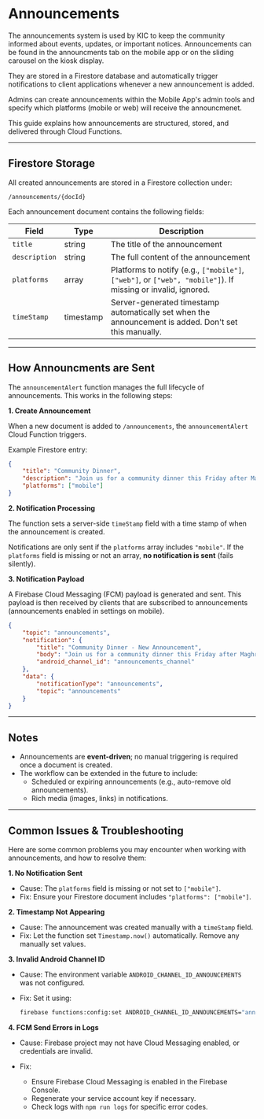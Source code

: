 # Announcements

The announcements system is used by KIC to keep the community informed about events, updates, or important notices. Announcements can be found in the announcments tab on the mobile app or on the sliding carousel on the kiosk display.

They are stored in a Firestore database and automatically trigger notifications to client applications whenever a new announcement is added.

Admins can create announcements within the Mobile App's admin tools and specify which platforms (mobile or web) will receive the announcmenet. 

This guide explains how announcements are structured, stored, and delivered through Cloud Functions.

---

## Firestore Storage

All created announcements are stored in a Firestore collection under:

```text
/announcements/{docId}
```

Each announcement document contains the following fields:

| Field         | Type      | Description                                                                 |
| ------------- | --------- | --------------------------------------------------------------------------- |
| `title`       | string    | The title of the announcement                                               |
| `description` | string    | The full content of the announcement                                        |
| `platforms`   | array     | Platforms to notify (e.g., `["mobile"]`, `["web"]`, or `["web", "mobile"]`). If missing or invalid, ignored.   |
| `timeStamp`   | timestamp | Server-generated timestamp automatically set when the announcement is added. Don't set this manually. |

---

## How Announcments are Sent

The `announcementAlert` function manages the full lifecycle of announcements. This works in the following steps:

**1. Create Announcement**

When a new document is added to `/announcements`, the `announcementAlert` Cloud Function triggers.

Example Firestore entry:

```json
{
    "title": "Community Dinner",
    "description": "Join us for a community dinner this Friday after Maghrib.",
    "platforms": ["mobile"]
}
```

**2. Notification Processing**

The function sets a server-side `timeStamp` field with a time stamp of when the announcement is created.

Notifications are only sent if the `platforms` array includes `"mobile"`. If the `platforms` field is missing or not an array, **no notification is sent** (fails silently).

**3. Notification Payload**

A Firebase Cloud Messaging (FCM) payload is generated and sent. This payload is then received by clients that are subscribed to announcements (announcements enabled in settings on mobile).

```json
{
    "topic": "announcements",
    "notification": {
        "title": "Community Dinner - New Announcement",
        "body": "Join us for a community dinner this Friday after Maghrib.",
        "android_channel_id": "announcements_channel"
    },
    "data": {
        "notificationType": "announcements",
        "topic": "announcements"
    }
}
```

---

## Notes

* Announcements are **event-driven**; no manual triggering is required once a document is created.
* The workflow can be extended in the future to include:
    * Scheduled or expiring announcements (e.g., auto-remove old announcements).
    * Rich media (images, links) in notifications.

---

## Common Issues & Troubleshooting

Here are some common problems you may encounter when working with announcements, and how to resolve them:

**1. No Notification Sent**

   * Cause: The `platforms` field is missing or not set to `["mobile"]`.
   * Fix: Ensure your Firestore document includes `"platforms": ["mobile"]`.

**2. Timestamp Not Appearing**

   * Cause: The announcement was created manually with a `timeStamp` field.
   * Fix: Let the function set `Timestamp.now()` automatically. Remove any manually set values.

**3. Invalid Android Channel ID**

   * Cause: The environment variable `ANDROID_CHANNEL_ID_ANNOUNCEMENTS` was not configured.
   * Fix: Set it using:

     ```bash
     firebase functions:config:set ANDROID_CHANNEL_ID_ANNOUNCEMENTS="announcements_channel"
     ```

**4. FCM Send Errors in Logs**

   * Cause: Firebase project may not have Cloud Messaging enabled, or credentials are invalid.
   * Fix:

     * Ensure Firebase Cloud Messaging is enabled in the Firebase Console.
     * Regenerate your service account key if necessary.
     * Check logs with `npm run logs` for specific error codes.
